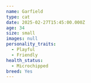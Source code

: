 ```yaml
---
name: Garfield
type: cat
date: 2025-02-27T15:45:00.000Z
age: 34
size: small
images: null
personality_traits:
  - Playful
  - Friendly
health_status:
  - Microchipped
breed: Yes
---
```


